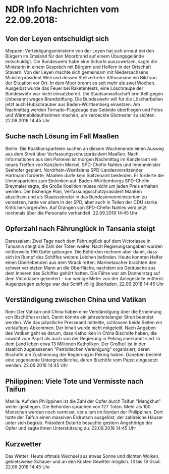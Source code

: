 # NDR Info Nachrichten vom 22.09.2018:


## Von der Leyen entschuldigt sich
Meppen:	Verteidigungsministerin von der Leyen hat sich erneut bei den Bürgern im Emsland für den Moorbrand auf einem Übungsgelände entschuldigt. Die Bundeswehr habe eine Scharte auszuwetzen, sagte die Ministerin in einem Gespräch mit Bürgern und Helfern in der Ortschaft Stavern. Von der Leyen machte sich gemeinsam mit Niedersachsens Ministerpräsident Weil und dessen Stellvertreter Althusmann ein Bild von der Situation vor Ort. In dem Moor brennt es seit mehr als zwei Wochen. Ausgelöst wurde das Feuer bei Raketentests, eine Löschraupe der Bundeswehr war nicht einsatzbereit. Die Staatsanwaltschaft ermittelt gegen Unbekannt wegen Brandstiftung. Die Bundeswehr will für die Löscharbeiten jetzt auch Hubschrauber aus Baden-Württemberg einsetzen. Am Nachmittag werden Tornado-Flugzeuge das Gelände überfliegen und Fotos und Wärmebildaufnahmen machen, um verdeckte Glutnester zu sichten. 22.09.2018 14:45 Uhr 

## Suche nach Lösung im Fall Maaßen
Berlin:	Die Koalitionsparteien suchen an diesem Wochenende einen Ausweg aus dem Streit über Verfassungsschutzpräsident Maaßen. Nach Informationen aus den Parteien ist morgen Nachmittag im Kanzleramt ein neues Treffen von Kanzlerin Merkel, SPD-Chefin Nahles und Innenminister Seehofer geplant. Nordrhein-Westfalens SPD-Landesvorsitzender Hartmann forderte, Maaßen dürfe kein Spitzenamt bekleiden. Er forderte die Unionsparteien zum Einlenken auf. Baden-Württembergs SPD-Chefin Breymaier sagte, die Große Koalition müsse nicht um jeden Preis erhalten werden. Der bisherige Plan, Verfassungsschutzpräsident Maaßen abzulösen und als Staatssekretär in das Bundesinnenministerium zu versetzen, hatte vor allem in der SPD, aber auch in Teilen der CDU starke Kritik hervorgerufen. Auf Drängen von SPD-Chefin Nahles wird jetzt nochmals über die Personalie verhandelt. 22.09.2018 14:45 Uhr 

## Opferzahl nach Fährunglück in Tansania steigt
Daressalam: Zwei Tage nach dem Fährunglück auf dem Victoriasee in Tansania steigt die Zahl der Toten weiter. Nach Regierungsangaben wurden mittlerweile 196 Opfer geborgen. Die Behörden rechnen aber damit, dass sich im Rumpf des Schiffes weitere Leichen befinden. Heute konnten Helfer einen Überlebenden aus dem Wrack retten. Marinetaucher brachten den schwer verletzten Mann an die Oberfläche, nachdem sie Geräusche aus dem Inneren des Schiffes gehört hatten. Die Fähre war am Donnerstag auf dem Victoriasee gekentert - nur wenige Meter von der Anlegestelle entfernt. Augenzeugen zufolge war das Schiff völlig überladen. 22.09.2018 14:45 Uhr 

## Verständigung zwischen China und Vatikan
Rom:	Der Vatikan und China haben eine Verständigung über die Ernennung von Bischöfen erzielt. Damit könnte ein jahrzehntelanger Streit beendet werden. Wie das päpstliche Presseamt mitteilte, schlossen beide Seiten ein vorläufiges Abkommen. Der Inhalt wurde nicht mitgeteilt. Nach Angaben des Vatikan geht es darum, dass Katholiken in China Bischöfe haben, die sowohl vom Papst als auch von der Regierung in Peking anerkannt sind. In dem Land leben etwa 13 Millionen Katholiken. Der Großteil ist in der staatlich zugelassenen "Patriotischen Vereinigung" organisiert, deren Bischöfe die Zustimmung der Regierung in Peking haben. Daneben besteht eine sogenannte Untergrundkirche, deren Bischöfe vom Papst eingesetzt werden. 22.09.2018 14:45 Uhr 

## Philippinen: Viele Tote und Vermisste nach Taifun
Manila: Auf den Philippinen ist die Zahl der Opfer durch Taifun "Mangkhut" weiter gestiegen. Die Behörden sprachen von 127 Toten. Mehr als 100 Menschen werden noch vermisst, vor allem im Norden der Philippinen. Dort hatte der Taifun einen massiven Erdrutsch ausgelöst, der zahlreiche Häuser unter sich begrub. Präsident Duterte besuchte gestern Angehörige der Opfer und sagte ihnen Unterstützung zu. 22.09.2018 14:45 Uhr 

## Kurzwetter
Das Wetter: Heute oftmals Wechsel aus etwas Sonne und dichten Wolken, gebietsweise Schauer und an den Küsten Gewitter möglich. 13 bis 18 Grad. 22.09.2018 14:45 Uhr 
